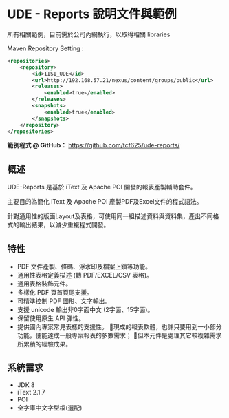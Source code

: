 # UDE - Reports 說明文件與範例

所有相關範例，目前需於公司內網執行，以取得相關 libraries

Maven Repository Setting :

```xml
<repositories>
    <repository>
        <id>IISI_UDE</id>
        <url>http://192.168.57.21/nexus/content/groups/public</url>
        <releases>
            <enabled>true</enabled>
        </releases>
        <snapshots>
            <enabled>true</enabled>
        </snapshots>
    </repository>
</repositories>
```

**範例程式 @ GitHub：** https://github.com/tcf625/ude-reports/


## 概述

UDE-Reports 是基於 iText 及 Apache POI 開發的報表產製輔助套件。

主要目的為簡化 iText 及 Apache POI 產製PDF及Excel文件的程式語法。

針對通用性的版面Layout及表格，可使用同一組描述資料與資料集，產出不同格式的輸出結果，以減少重複程式開發。

## 特性

* PDF 文件產製、條碼、浮水印及檔案上鎖等功能。 
* 通用性表格定義描述 \(轉 PDF/EXCEL/CSV 表格\)。 
* 通用表格裝飾元件。
* 多樣化 PDF 頁首頁尾支援。 
* 可精準控制 PDF 圖形、文字輸出。 
* 支援 unicode 輸出非0字面中文 \(2字面、15字面\)。 
* 保留使用原生 API 彈性。
* 提供國內專案常見表樣的支援性。
  現成的報表軟體，也許只要用到一小部分功能，便能達成一般專案報表的多數需求；
  但本元件是處理其它較複雜需求所累積的經驗成果。

## 系統需求

* JDK 8
* iText 2.1.7
* POI
* 全字庫中文字型檔(選配)


